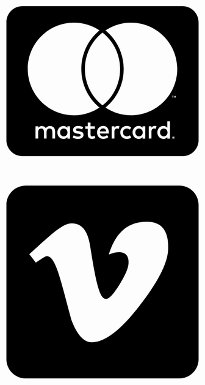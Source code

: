 <svg xmlns="http://www.w3.org/2000/svg" viewBox="0 0 576 512"><path d="M482.9 410.3c0 6.8-4.6 11.7-11.2 11.7-6.8 0-11.2-5.2-11.2-11.7 0-6.5 4.4-11.7 11.2-11.7 6.6 0 11.2 5.2 11.2 11.7zm-310.8-11.7c-7.1 0-11.2 5.2-11.2 11.7 0 6.5 4.1 11.7 11.2 11.7 6.5 0 10.9-4.9 10.9-11.7-.1-6.5-4.4-11.7-10.9-11.7zm117.5-.3c-5.4 0-8.7 3.5-9.5 8.7h19.1c-.9-5.7-4.4-8.7-9.6-8.7zm107.8.3c-6.8 0-10.9 5.2-10.9 11.7 0 6.5 4.1 11.7 10.9 11.7 6.8 0 11.2-4.9 11.2-11.7 0-6.5-4.4-11.7-11.2-11.7zm105.9 26.1c0 .3.3.5.3 1.1 0 .3-.3.5-.3 1.1-.3.3-.3.5-.5.8-.3.3-.5.5-1.1.5-.3.3-.5.3-1.1.3-.3 0-.5 0-1.1-.3-.3 0-.5-.3-.8-.5-.3-.3-.5-.5-.5-.8-.3-.5-.3-.8-.3-1.1 0-.5 0-.8.3-1.1 0-.5.3-.8.5-1.1.3-.3.5-.3.8-.5.5-.3.8-.3 1.1-.3.5 0 .8 0 1.1.3.5.3.8.3 1.1.5s.2.6.5 1.1zm-2.2 1.4c.5 0 .5-.3.8-.3.3-.3.3-.5.3-.8 0-.3 0-.5-.3-.8-.3 0-.5-.3-1.1-.3h-1.6v3.5h.8V426h.3l1.1 1.4h.8l-1.1-1.3zM576 81v352c0 26.5-21.5 48-48 48H48c-26.5 0-48-21.5-48-48V81c0-26.5 21.5-48 48-48h480c26.5 0 48 21.5 48 48zM64 220.6c0 76.5 62.1 138.5 138.5 138.5 27.2 0 53.9-8.2 76.5-23.1-72.9-59.3-72.4-171.2 0-230.5-22.6-15-49.3-23.1-76.5-23.1-76.4-.1-138.5 62-138.5 138.2zm224 108.8c70.5-55 70.2-162.2 0-217.5-70.2 55.3-70.5 162.6 0 217.5zm-142.3 76.3c0-8.7-5.7-14.4-14.7-14.7-4.6 0-9.5 1.4-12.8 6.5-2.4-4.1-6.5-6.5-12.2-6.5-3.8 0-7.6 1.4-10.6 5.4V392h-8.2v36.7h8.2c0-18.9-2.5-30.2 9-30.2 10.2 0 8.2 10.2 8.2 30.2h7.9c0-18.3-2.5-30.2 9-30.2 10.2 0 8.2 10 8.2 30.2h8.2v-23zm44.9-13.7h-7.9v4.4c-2.7-3.3-6.5-5.4-11.7-5.4-10.3 0-18.2 8.2-18.2 19.3 0 11.2 7.9 19.3 18.2 19.3 5.2 0 9-1.9 11.7-5.4v4.6h7.9V392zm40.5 25.6c0-15-22.9-8.2-22.9-15.2 0-5.7 11.9-4.8 18.5-1.1l3.3-6.5c-9.4-6.1-30.2-6-30.2 8.2 0 14.3 22.9 8.3 22.9 15 0 6.3-13.5 5.8-20.7.8l-3.5 6.3c11.2 7.6 32.6 6 32.6-7.5zm35.4 9.3l-2.2-6.8c-3.8 2.1-12.2 4.4-12.2-4.1v-16.6h13.1V392h-13.1v-11.2h-8.2V392h-7.6v7.3h7.6V416c0 17.6 17.3 14.4 22.6 10.9zm13.3-13.4h27.5c0-16.2-7.4-22.6-17.4-22.6-10.6 0-18.2 7.9-18.2 19.3 0 20.5 22.6 23.9 33.8 14.2l-3.8-6c-7.8 6.4-19.6 5.8-21.9-4.9zm59.1-21.5c-4.6-2-11.6-1.8-15.2 4.4V392h-8.2v36.7h8.2V408c0-11.6 9.5-10.1 12.8-8.4l2.4-7.6zm10.6 18.3c0-11.4 11.6-15.1 20.7-8.4l3.8-6.5c-11.6-9.1-32.7-4.1-32.7 15 0 19.8 22.4 23.8 32.7 15l-3.8-6.5c-9.2 6.5-20.7 2.6-20.7-8.6zm66.7-18.3H408v4.4c-8.3-11-29.9-4.8-29.9 13.9 0 19.2 22.4 24.7 29.9 13.9v4.6h8.2V392zm33.7 0c-2.4-1.2-11-2.9-15.2 4.4V392h-7.9v36.7h7.9V408c0-11 9-10.3 12.8-8.4l2.4-7.6zm40.3-14.9h-7.9v19.3c-8.2-10.9-29.9-5.1-29.9 13.9 0 19.4 22.5 24.6 29.9 13.9v4.6h7.9v-51.7zm7.6-75.1v4.6h.8V302h1.9v-.8h-4.6v.8h1.9zm6.6 123.8c0-.5 0-1.1-.3-1.6-.3-.3-.5-.8-.8-1.1-.3-.3-.8-.5-1.1-.8-.5 0-1.1-.3-1.6-.3-.3 0-.8.3-1.4.3-.5.3-.8.5-1.1.8-.5.3-.8.8-.8 1.1-.3.5-.3 1.1-.3 1.6 0 .3 0 .8.3 1.4 0 .3.3.8.8 1.1.3.3.5.5 1.1.8.5.3 1.1.3 1.4.3.5 0 1.1 0 1.6-.3.3-.3.8-.5 1.1-.8.3-.3.5-.8.8-1.1.3-.6.3-1.1.3-1.4zm3.2-124.7h-1.4l-1.6 3.5-1.6-3.5h-1.4v5.4h.8v-4.1l1.6 3.5h1.1l1.4-3.5v4.1h1.1v-5.4zm4.4-80.5c0-76.2-62.1-138.3-138.5-138.3-27.2 0-53.9 8.2-76.5 23.1 72.1 59.3 73.2 171.5 0 230.5 22.6 15 49.5 23.1 76.5 23.1 76.4.1 138.5-61.9 138.5-138.4z"/></svg>
<!--
Font Awesome Free 5.3.1 by @fontawesome - https://fontawesome.com
License - https://fontawesome.com/license/free (Icons: CC BY 4.0, Fonts: SIL OFL 1.1, Code: MIT License)
-->                                                                                                                                                                                                                                                                                                                                                                                                                                                                                                                                                                                                                                                                                                                                                                                                                                                                                                                                <svg xmlns="http://www.w3.org/2000/svg" viewBox="0 0 448 512"><path d="M403.2 32H44.8C20.1 32 0 52.1 0 76.8v358.4C0 459.9 20.1 480 44.8 480h358.4c24.7 0 44.8-20.1 44.8-44.8V76.8c0-24.7-20.1-44.8-44.8-44.8zM377 180.8c-1.4 31.5-23.4 74.7-66 129.4-44 57.2-81.3 85.8-111.7 85.8-18.9 0-34.8-17.4-47.9-52.3-25.5-93.3-36.4-148-57.4-148-2.4 0-10.9 5.1-25.4 15.2l-15.2-19.6c37.3-32.8 72.9-69.2 95.2-71.2 25.2-2.4 40.7 14.8 46.5 51.7 20.7 131.2 29.9 151 67.6 91.6 13.5-21.4 20.8-37.7 21.8-48.9 3.5-33.2-25.9-30.9-45.8-22.4 15.9-52.1 46.3-77.4 91.2-76 33.3.9 49 22.5 47.1 64.7z"/></svg>
<!--
Font Awesome Free 5.3.1 by @fontawesome - https://fontawesome.com
License - https://fontawesome.com/license/free (Icons: CC BY 4.0, Fonts: SIL OFL 1.1, Code: MIT License)
-->                                                                                                                                                                                                                                                                                                                                                                                                                                                                                                                                                                                                                                                                                                                                                                                                                                                                                                                                                                                                                                                                                                                                                                                                                                                                                                                                                                                                                                                                                                                                                                                                                                                                                                                                                                                                                                                                                                                                                                                                           